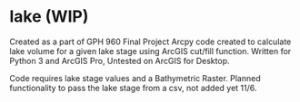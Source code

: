 # lake (WIP)
Created as a part of GPH 960 Final Project
Arcpy code created to calculate lake volume for a given lake stage using ArcGIS cut/fill function. 
Written for Python 3 and ArcGIS Pro, Untested on ArcGIS for Desktop.

Code requires lake stage values and a Bathymetric Raster. 
Planned functionality to pass the lake stage from a csv, not added yet 11/6.
